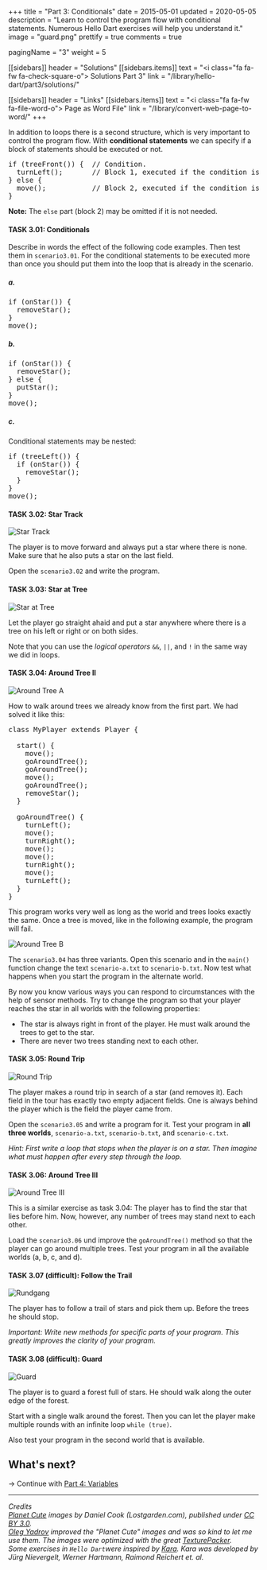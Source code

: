 +++
title = "Part 3: Conditionals"
date = 2015-05-01
updated = 2020-05-05
description = "Learn to control the program flow with conditional statements. Numerous Hello Dart exercises will help you understand it."
image = "guard.png"
prettify = true
comments = true

pagingName = "3"
weight = 5

[[sidebars]]
header = "Solutions"
[[sidebars.items]]
text = "<i class=\"fa fa-fw fa-check-square-o\"></i> Solutions Part 3"
link = "/library/hello-dart/part3/solutions/"

[[sidebars]]
header = "Links"
[[sidebars.items]]
text = "<i class=\"fa fa-fw fa-file-word-o\"></i> Page as Word File"
link = "/library/convert-web-page-to-word/"
+++

In addition to loops there is a second structure, which is very important to control the program flow. With **conditional statements** we can specify if a block of statements should be executed or not.

<pre class="prettyprint lang-dart">
if (treeFront()) {  // Condition.
  turnLeft();       // Block 1, executed if the condition is true.
} else {
  move();           // Block 2, executed if the condition is false.
}
</pre>

<div class="alert alert-info">
  <strong>Note:</strong> The <code>else</code> part (block 2) may be omitted if it is not needed.
</div>


#### <i class="fa fa-rocket mg-t"></i> TASK 3.01: Conditionals

Describe in words the effect of the following code examples. Then test them in `scenario3.01`. For the conditional statements to be executed more than once you should put them into the loop that is already in the scenario.


##### a.

<pre class="prettyprint lang-dart">
if (onStar()) {
  removeStar();
}
move();
</pre>


##### b.

<pre class="prettyprint lang-dart">
if (onStar()) {
  removeStar();
} else {
  putStar();
}
move();
</pre>


##### c.

Conditional statements may be nested:

<pre class="prettyprint lang-dart">
if (treeLeft()) {
  if (onStar()) {
    removeStar();
  }
}
move();
</pre>

#### <i class="fa fa-rocket mg-t"></i> TASK 3.02: Star Track

![Star Track](star-track.png)

The player is to move forward and always put a star where there is none. Make sure that he also puts a star on the last field.

Open the `scenario3.02` and write the program.


#### <i class="fa fa-rocket mg-t"></i> TASK 3.03: Star at Tree

![Star at Tree](star-at-tree.png)

Let the player go straight ahaid and put a star anywhere where there is a tree on his left or right or on both sides.

Note that you can use the *logical operators* `&&`, `||`, and `!` in the same way we did in loops.


#### <i class="fa fa-rocket mg-t"></i> TASK 3.04: Around Tree II

![Around Tree A](around-tree-a.png)

How to walk around trees we already know from the first part. We had solved it like this:

<pre class="prettyprint lang-dart">
class MyPlayer extends Player {

  start() {
    move();
    goAroundTree();
    goAroundTree();
    move();
    goAroundTree();
    removeStar();
  }

  goAroundTree() {
    turnLeft();
    move();
    turnRight();
    move();
    move();
    turnRight();
    move();
    turnLeft();
  }
}
</pre>

This program works very well as long as the world and trees looks exactly the same. Once a tree is moved, like in the following example, the program will fail.

![Around Tree B](around-tree-b.png)

The `scenario3.04` has three variants. Open this scenario and in the `main()` function change the text `scenario-a.txt` to `scenario-b.txt`. Now test what happens when you start the program in the alternate world.

By now you know various ways you can respond to circumstances with the help of sensor methods. Try to change the program so that your player reaches the star in all worlds with the following properties:

* The star is always right in front of the player. He must walk around the trees to get to the star.
* There are never two trees standing next to each other.


#### <i class="fa fa-rocket mg-t"></i> TASK 3.05: Round Trip

![Round Trip](round-trip.png)

The player makes a round trip in search of a star (and removes it). Each field in the tour has exactly two empty adjacent fields. One is always behind the player which is the field the player came from.

Open the `scenario3.05` and write a program for it. Test your program in **all three worlds**, `scenario-a.txt`, `scenario-b.txt`, and `scenario-c.txt`.

*Hint: First write a loop that stops when the player is on a star. Then imagine what must happen after every step through the loop.*


#### <i class="fa fa-rocket mg-t"></i> TASK 3.06: Around Tree III

![Around Tree III](around-tree-iii.png)

This is a similar exercise as task 3.04: The player has to find the star that lies before him. Now, however, any number of trees may stand next to each other.

Load the `scenario3.06` und improve the `goAroundTree()` method so that the player can go around multiple trees. Test your program in all the available worlds (a, b, c, and d).


#### <i class="fa fa-rocket mg-t"></i> TASK 3.07 (difficult): Follow the Trail

![Rundgang](follow-the-trail.png)

The player has to follow a trail of stars and pick them up. Before the trees he should stop.

*Important: Write new methods for specific parts of your program. This greatly improves the clarity of your program.*


#### <i class="fa fa-rocket mg-t"></i> TASK 3.08 (difficult): Guard

![Guard](guard.png)

The player is to guard a forest full of stars. He should walk along the outer edge of the forest.

Start with a single walk around the forest. Then you can let the player make multiple rounds with an infinite loop `while (true)`.

Also test your program in the second world that is available.


## What's next?

&rarr; Continue with [Part 4: Variables](/library/hello-dart/part4/)


***

*Credits*<br>
<em class="small">
  [Planet Cute](http://www.lostgarden.com/2007/05/dancs-miraculously-flexible-game.html) images by Daniel Cook (Lostgarden.com), published under [CC BY 3.0](http://creativecommons.org/licenses/by/3.0/us/).<br>
[Oleg Yadrov](https://www.linkedin.com/in/olegyadrov) improved the "Planet Cute" images and was so kind to let me use them. The images were optimized with the great [TexturePacker](https://www.codeandweb.com/texturepacker).<br>
Some exercises in `Hello Dart`were inspired by [Kara](http://www.swisseduc.ch/compscience/karatojava/javakara/). Kara was developed by Jürg Nievergelt, Werner Hartmann, Raimond Reichert et. al.
</em>